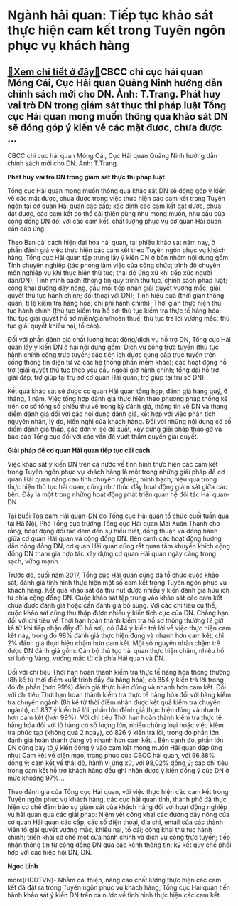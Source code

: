 Ngành hải quan: Tiếp tục khảo sát thực hiện cam kết trong Tuyên ngôn phục vụ khách hàng
=======================================================================================

[:gift:Xem chi tiết ở đây:gift:](https://hddtvn.com/nganh-hai-quan-tiep-tuc-khao-sat-thuc-hien-cam-ket-trong-tuyen-ngon-phuc-vu-khach-hang/)CBCC chi cục hải quan Móng Cái, Cục Hải quan Quảng Ninh hướng dẫn chính sách mới cho DN. Ảnh: T.Trang. Phát huy vai trò DN trong giám sát thực thi pháp luật Tổng cục Hải quan mong muốn thông qua khảo sát DN sẽ đóng góp ý kiến về các mặt được, chưa được …
--------------------------------------------------------------------------------------------------------------------------------------------------------------------------------------------------------------------------------------------------------------







 






 CBCC chi cục hải quan Móng Cái, Cục Hải quan Quảng Ninh hướng dẫn chính sách mới cho DN. Ảnh: T.Trang. 


**Phát huy vai trò DN trong giám sát thực thi pháp luật**


Tổng cục Hải quan mong muốn thông qua khảo sát DN sẽ đóng góp ý kiến về các mặt được, chưa được trong việc thực hiện các cam kết trong Tuyên ngôn tại cơ quan Hải quan các cấp; xác định các cam kết đạt được, chưa đạt được, các cam kết có thể cải thiện cũng như mong muốn, nhu cầu của cộng đồng DN đối với các cam kết, chất lượng phục vụ cơ quan Hải quan cần đáp ứng.


Theo Ban cải cách hiện đại hóa hải quan, tại phiếu khảo sát năm nay, ở phần đánh giá việc thực hiện các cam kết theo Tuyên ngôn phục vụ khách hàng, Tổng cục Hải quan tập trung lấy ý kiến DN ở bốn nhóm nội dung gồm: Tính chuyên nghiệp (tác phong làm việc của công chức; trình độ chuyên môn nghiệp vụ khi thực hiện thủ tục; thái độ ứng xử khi tiếp xúc người dân/DN); Tính minh bạch (thông tin quy trình thủ tục, chính sách pháp luật; công khai đường dây nóng, đầu mối tiếp nhận giải quyết vướng mắc; giải quyết thủ tục hành chính; đối thoại với DN); Tính hiệu quả (thời gian thông quan; tỉ lệ kiểm tra hàng hóa; chi phí hành chính); Thời gian thực hiện thủ tục hành chính (thủ tục kiểm tra hồ sơ; thủ tục kiểm tra thực tế hàng hóa; thủ tục giải quyết hồ sơ miễn/giảm/hoàn thuế; thủ tục trả lời vướng mắc; thủ tục giải quyết khiếu nại, tố cáo).


Đối với phần đánh giá chất lượng hoạt động/dịch vụ hỗ trợ DN, Tổng cục Hải quan lấy ý kiến DN ở hai nội dung gồm: Dịch vụ công trực tuyến (thủ tục hành chính công trực tuyến; các tiện ích được cung cấp trực tuyến trên cổng thông tin điện tử và các hệ thống phần mềm khác); các hoạt động hỗ trợ (giải quyết thủ tục theo yêu cầu ngoài giờ hành chính; tổng đài hỗ trợ, giải đáp; trợ giúp tại trụ sở cơ quan Hải quan; trợ giúp tại trụ sở DN).


Kết quả khảo sát sẽ được cơ quan Hải quan tổng hợp, đánh giá hàng quý, 6 tháng, 1 năm. Việc tổng hợp đánh giá thực hiện theo phương pháp thống kê trên cơ sở tổng số phiếu thu về trong kỳ đánh giá, thông tin về DN và thang điểm đánh giá đối với các nội dung đánh giá, kết hợp với việc phân tích nguyên nhân, lý do, kiến nghị của khách hàng. Đối với những nội dung có số điểm đánh giá thấp, các đơn vị sẽ đề xuất, xây dựng giải pháp tháo gỡ và báo cáo Tổng cục đối với các vấn đề vượt thẩm quyền giải quyết.


**Giải pháp để cơ quan Hải quan tiếp tục cải cách**


Việc khảo sát ý kiến DN trên cả nước về tình hình thực hiện các cam kết trong Tuyên ngôn phục vụ khách hàng là một trong những giải pháp để cơ quan Hải quan nâng cao tính chuyên nghiệp, minh bạch, hiệu quả trong thực hiện thủ tục hải quan, cũng như thúc đẩy hoạt động giám sát giữa các bên. Đây là một trong những hoạt động phát triển quan hệ đối tác Hải quan-DN.










 







Tại buổi Tọa đàm Hải quan-DN do Tổng cục Hải quan tổ chức cuối tuần qua tại Hà Nội, Phó Tổng cục trưởng Tổng cục Hải quan Mai Xuân Thành cho rằng, hoạt động đối tác đem đến sự hiểu biết, đồng thuận và đồng hành giữa cơ quan Hải quan và cộng đồng DN. Bên cạnh các hoạt động hướng dẫn cộng đồng DN, cơ quan Hải quan cũng rất quan tâm khuyến khích cộng đồng DN tham gia hợp tác xây dựng cơ quan Hải quan ngày càng trong sạch, vững mạnh. 


Trước đó, cuối năm 2017, Tổng cục Hải quan cũng đã tổ chức cuộc khảo sát, đánh giá tình hình thực hiện một số cam kết trong Tuyên ngôn phục vụ khách hàng. Kết quả khảo sát đã thu hút được nhiều ý kiến đánh giá hữu ích từ phía cộng đồng DN. Cuộc khảo sát tập trung vào khảo sát các cam kết chưa được đánh giá hoặc cần đánh giá bổ sung. Với các chỉ tiêu cụ thể, cuộc khảo sát cũng thu thập được nhiều ý kiến tích cực của DN. Chẳng hạn, đối với chỉ tiêu về Thời hạn hoàn thành kiểm tra hồ sơ thông thường (2 giờ kể từ khi tiếp nhận đầy đủ hồ sơ), có 844 ý kiến trả lời về việc thực hiện cam kết này, trong đó 98% đánh giá thực hiện đúng và nhanh hơn cam kết, chỉ 2% đánh giá thực hiện chậm hơn cam kết. Một số nguyên nhân chậm trễ được DN đánh giá gồm: Cán bộ thủ tục hải quan thực hiện chậm, nhiều hồ sơ luồng Vàng, vướng mắc từ cả phía Hải quan và DN… 


Đối với chỉ tiêu Thời hạn hoàn thành kiểm tra thực tế hàng hóa thông thường (8h kể từ thời điểm xuất trình đầy đủ hàng hóa), có 854 ý kiến trả lời trong đó đa phần (hơn 99%) đánh giá thực hiện đúng và nhanh hơn cam kết. Đối với chỉ tiêu Thời hạn hoàn thành kiểm tra thực tế hàng hóa đối với hàng kiểm tra chuyên ngành (8h kể từ thời điểm nhận được kết quả kiểm tra chuyên ngành), có 837 ý kiến trả lời, phần lớn đánh giá thực hiện đúng và nhanh hơn cam kết (hơn 99%). Với chỉ tiêu Thời hạn hoàn thành kiểm tra thực tế hàng hóa đối với lô hàng có số lượng lớn, nhiều chủng loại hoặc việc kiểm tra phức tạp (không quá 2 ngày), có 826 ý kiến trả lời, trong đó phần lớn đánh giá hoàn thành đúng và nhanh hơn cam kết… Bên cạnh đó, phần lớn DN cũng bày tỏ ý kiến đồng ý vào cam kết mong muốn Hải quan đáp ứng như: Cam kết về diện mạo, trang phục của CBCC hải quan, với 96,38% đồng ý; cam kết về thái độ, hành vi ứng xử, với 98,02% đồng ý; các chỉ tiêu trong cam kết hỗ trợ khách hàng đều ghi nhận được ý kiến đồng ý của DN ở mức khoảng 97%…


Theo đánh giá của Tổng cục Hải quan, với việc thực hiện các cam kết trong Tuyên ngôn phục vụ khách hàng, các cục hải quan tỉnh, thành phố đã thực hiện cơ chế đảm bảo sự giám sát của khách hàng đối với hoạt động nghiệp vụ hải quan qua các giải pháp: Niêm yết công khai các đường dây nóng của cơ quan Hải quan các cấp, các số điện thoại, địa chỉ, email của các thành viên tổ giải quyết vướng mắc, khiếu nại, tố cái; công khai thủ tục hành chính; triển khai cơ chế một cửa hành chính và dịch vụ công trực tuyến; tiếp nhận thông tin từ cộng đồng DN qua các kênh thông tin; ký kết quy chế phối hợp với các hiệp hội DN, DN.








**Ngọc Linh**



more(HDDTVN)- Nhằm cải thiện, nâng cao chất lượng thực hiện các cam kết đã đặt ra trong Tuyên ngôn phục vụ khách hàng, Tổng cục Hải quan tiến hành khảo sát ý kiến DN trên cả nước về tình hình thực hiện các cam kết.

